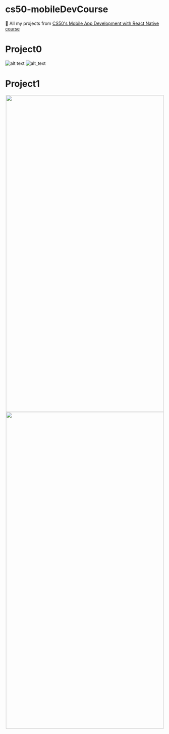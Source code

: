 # cs50-mobileDevCourse
:blue_book: All my projects from [CS50's Mobile App Development with React Native course](https://www.edx.org/course/cs50s-mobile-app-development-with-react-native-0)

# Project0
![alt text](https://github.com/Mvrs/cs50-mobileDevCourse/blob/master/Projec0-screenshots/TODO-VanillaJS-APP.png)
![alt_text](https://github.com/Mvrs/cs50-mobileDevCourse/blob/master/Projec0-screenshots/TodoVanillaApp.png)

# Project1
<div text-align:center;">
<img src="https://github.com/Mvrs/cs50-mobileDevCourse/blob/master/Project1-sceenshots/Project1S.png" width="500" height="1000" style="display:block; margin-left: auto; margin-right: auto;">
</div>
<div text-align:center;>
<img src="https://github.com/Mvrs/cs50-mobileDevCourse/blob/master/Project1-sceenshots/Project1P.png" width="500" height="1000" style="display:block; margin-left: auto; margin-right: auto;">
</div>
